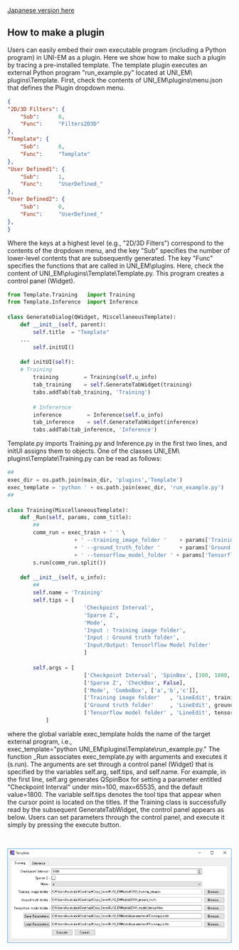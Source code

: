 [Japanese version here](HowToMakePlugin.ja.md)

## How to make a plugin
Users can easily embed their own executable program (including a Python program) in UNI-EM as a plugin. Here we show how to make such a plugin by tracing a pre-installed template. The template plugin executes an external Python program "run_example.py" located at UNI_EM\ plugins\Template. First, check the contents of UNI_EM\plugins\menu.json that defines the Plugin dropdown menu.
```json
{
"2D/3D Filters": {
	"Sub":		0,
	"Func":		"Filters2D3D"
},
"Template": {
	"Sub":		0,
	"Func":		"Template"
},
"User Defined1": {
	"Sub":		1,
	"Func":		"UserDefined_"
},
"User Defined2": {
	"Sub":		0,
	"Func":		"UserDefined_"
},
}
```
Where the keys at a highest level (e.g., "2D/3D Filters") correspond to the contents of the dropdown menu, and the key "Sub" specifies the number of lower-level contents that are subsequently generated. The key "Func" specifies the functions that are called in UNI_EM\plugins. Here, check the content of UNI_EM\plugins\Template\Template.py. This program creates a control panel (Widget).
```python
from Template.Training   import Training
from Template.Inference  import Inference

class GenerateDialog(QWidget, MiscellaneousTemplate):
    def __init__(self, parent):
        self.title  = "Template"
	...
        self.initUI()

    def initUI(self):
	# Training
        training        = Training(self.u_info)
        tab_training    = self.GenerateTabWidget(training)
        tabs.addTab(tab_training, 'Training')

        # Inferernce
        inference        = Inference(self.u_info)
        tab_inference    = self.GenerateTabWidget(inference)
        tabs.addTab(tab_inference, 'Inference')
```
Template.py imports Training.py and Inference.py in the first two lines, and initUI assigns them to objects. One of the classes UNI_EM\ plugins\Template\Training.py can be read as follows:
```python
##
exec_dir = os.path.join(main_dir, 'plugins','Template')
exec_template = 'python ' + os.path.join(exec_dir, 'run_example.py')
##

class Training(MiscellaneousTemplate):
    def _Run(self, params, comm_title):
        ##
        comm_run = exec_train + ' ' \
                     + ' --training_image_folder '    + params['Training image folder'] + ' ' \
                     + ' --ground_truth_folder '      + params['Ground truth folder'] + ' ' \
                     + ' --tensorflow_model_folder ' + params['Tensorflow model folder']  + ' ' \
        s.run(comm_run.split())

    def __init__(self, u_info):
    	##
        self.name = 'Training'
        self.tips = [
                        'Checkpoint Interval',
                        'Sparse Z',
                        'Mode',
                        'Input : Training image folder',
                        'Input : Ground truth folder',
                        'Input/Output: Tensorlflow Model Folder'
                        ]

        self.args = [
                        ['Checkpoint Interval', 'SpinBox', [100, 1800, 65535]],
                        ['Sparse Z', 'CheckBox', False],
                        ['Mode', 'ComboBox', ['a','b','c']],
                        ['Training image folder'   , 'LineEdit', training_image_path  , 'BrowseDirImg'],
                        ['Ground truth folder'     , 'LineEdit', ground_truth_path   , 'BrowseDirImg'],
                        ['Tensorflow model folder' , 'LineEdit', tensorflow_file_path  , 'BrowseDir'],
            ]
```
where the global variable exec_template holds the name of the target external program, i.e.,  
exec_template="python UNI_EM\plugins\Template\run_example.py." The function _Run associates exec_template.py with arguments and executes it (s.run). The arguments are set through a control panel (Widget) that is specified by the variables self.arg, self.tips, and self.name. For example, in the first line, self.arg generates QSpinBox for setting a parameter entitled "Checkpoint Interval" under min=100, max=65535, and the default value=1800. The variable self.tips denotes the tool tips that appear when the cursor point is located on the titles. If the Training class is successfully read by the subsequent GenerateTabWidget, the control panel appears as below. Users can set parameters through the control panel, and execute it simply by pressing the execute button.

<BR>
<p align="center">
  <img src="Images/Template_Training.png" alt="Template dialog" width="800">
</p>
<BR>　

